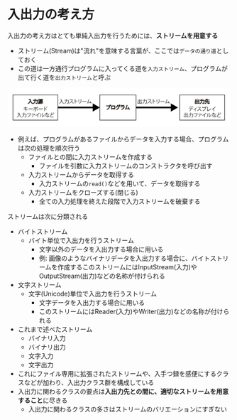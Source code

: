 # 入出力の考え方

入出力の考え方はとても単純入出力を行うためには、**ストリームを用意する**

* ストリーム(Stream)は"流れ"を意味する言葉が、ここでは`データの通り道`としておく
* この道は一方通行プログラムに入ってくる道を`入力ストリーム`、プログラムが出て行く道を`出力ストリーム`と呼ぶ

![java_04](image/java_04.png)

* 例えば、プログラムがあるファイルからデータを入力する場合、プログラムは次の処理を順次行う
    * ファイルとの間に入力ストリームを作成する
        * ファイルを引数に入力ストリームのコンストラクタを呼び出す
    * 入力ストリームからデータを取得する
        * 入力ストリームの`read()`などを用いて、データを取得する
    * 入力ストリームをクローズする(閉じる)
        * 全ての入力処理を終えた段階で入力ストリームを破棄する

ストリームは次に分類される

* バイトストリーム
    * バイト単位で入出力を行うストリーム
        * 文字以外のデータを入出力する場合に用いる
        * 例: 画像のようなバイナリデータを入出力する場合に、バイトストリームを作成するこのストリームにはInputStream(入力)やOutputStream(出力)などの名称が付けられる
* 文字ストリーム
    * 文字(Unicode)単位で入出力を行うストリーム
        * 文字データを入出力する場合に用いる
        * このストリームにはReader(入力)やWriter(出力)などの名称が付けられる
* これまで述べたストリーム
    * バイナリ入力
    * バイナリ出力
    * 文字入力
    * 文字出力
* これにファイル専用に拡張されたストリームや、入手つ録を感便にするクラスなどが加わり、入出力クラス群を構成している
* 入出力に関わるクラスの要点は**入出力先との間に、適切なストリームを用意すること**に尽きる
    * 入出力に関わるクラスの多さはストリームのバリエーションにすぎない
